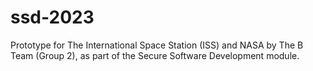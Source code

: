 # ssd-2023
Prototype for The International Space Station (ISS) and NASA by The B Team (Group 2), as part of the Secure Software Development module.
